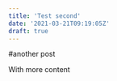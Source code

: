 ```yaml
---
title: 'Test second'
date: '2021-03-21T09:19:05Z'
draft: true
---
```


#another post

With more content
